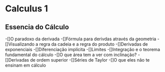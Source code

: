 # Calculus 1

## Essencia do Cálculo 

-[]O paradoxo da derivada
-[]Fórmula para derivdas através da geometria
-[]Visualizando a regra da cadeia e a regra do produto 
-[]Derivadas de exponenciais 
-[]Diferenciação implícita
-[]Limites
-[]Integração e o teorema fundamental do cálculo
-[]O que área tem a ver com inclinação?
-[]Derivadas de ordem superior
-[]Séries de Taylor
-[]O que eles não te ensinam em cálculo

